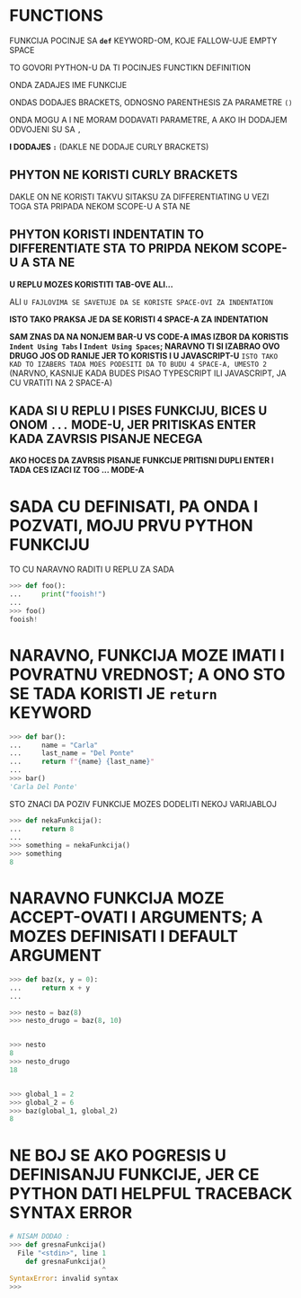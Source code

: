 # FUNCTIONS

FUNKCIJA POCINJE SA **`def`** KEYWORD-OM, KOJE FALLOW-UJE EMPTY SPACE **` `**

TO GOVORI PYTHON-U DA TI POCINJES FUNCTIKN DEFINITION

ONDA ZADAJES IME FUNKCIJE

ONDAS DODAJES BRACKETS, ODNOSNO PARENTHESIS ZA PARAMETRE `()`

ONDA MOGU A I NE MORAM DODAVATI PARAMETRE, A AKO IH DODAJEM ODVOJENI SU SA `,`

**I DODAJES `:`** (DAKLE NE DODAJE CURLY BRACKETS)

## PHYTON NE KORISTI CURLY BRACKETS

DAKLE ON NE KORISTI TAKVU SITAKSU ZA DIFFERENTIATING U VEZI TOGA STA PRIPADA NEKOM SCOPE-U A STA NE

## PHYTON KORISTI INDENTATIN TO DIFFERENTIATE STA TO PRIPDA NEKOM SCOPE-U A STA NE

**U REPLU MOZES KORISTITI TAB-OVE ALI...**

ALI `U FAJLOVIMA SE SAVETUJE DA SE KORISTE SPACE-OVI ZA INDENTATION`

**ISTO TAKO PRAKSA JE DA SE KORISTI 4 SPACE-A ZA INDENTATION**

**SAM ZNAS DA NA NONJEM BAR-U VS CODE-A IMAS IZBOR DA KORISTIS `Indent Using Tabs` I `Indent Using Spaces`; NARAVNO TI SI IZABRAO OVO DRUGO JOS OD RANIJE JER TO KORISTIS I U JAVASCRIPT-U** `ISTO TAKO KAD TO IZABERS TADA MOES PODESITI DA TO BUDU 4 SPACE-A, UMESTO 2` (NARVNO, KASNIJE KADA BUDES PISAO TYPESCRIPT ILI JAVASCRIPT, JA CU VRATITI NA 2 SPACE-A)

## KADA SI U REPLU I PISES FUNKCIJU, BICES U ONOM `...` MODE-U, JER PRITISKAS ENTER KADA ZAVRSIS PISANJE NECEGA

**AKO HOCES DA ZAVRSIS PISANJE FUNKCIJE PRITISNI DUPLI ENTER I TADA CES IZACI IZ TOG ... MODE-A**

# SADA CU DEFINISATI, PA ONDA I POZVATI, MOJU PRVU PYTHON FUNKCIJU

TO CU NARAVNO RADITI U REPLU ZA SADA

```py
>>> def foo():
...     print("fooish!")
... 
>>> foo()
fooish!
```

# NARAVNO, FUNKCIJA MOZE IMATI I POVRATNU VREDNOST; A ONO STO SE TADA KORISTI JE `return` KEYWORD

```py
>>> def bar():
...     name = "Carla"
...     last_name = "Del Ponte"
...     return f"{name} {last_name}"
... 
>>> bar()
'Carla Del Ponte'

```

STO ZNACI DA POZIV FUNKCIJE MOZES DODELITI NEKOJ VARIJABLOJ

```py
>>> def nekaFunkcija():
...     return 8
... 
>>> something = nekaFunkcija()
>>> something
8
```

# NARAVNO FUNKCIJA MOZE ACCEPT-OVATI I ARGUMENTS; A MOZES DEFINISATI I DEFAULT ARGUMENT

```py
>>> def baz(x, y = 0):
...     return x + y
... 

>>> nesto = baz(8)
>>> nesto_drugo = baz(8, 10)


>>> nesto
8
>>> nesto_drugo
18


>>> global_1 = 2
>>> global_2 = 6
>>> baz(global_1, global_2)
8


```

# NE BOJ SE AKO POGRESIS U DEFINISANJU FUNKCIJE, JER CE PYTHON DATI HELPFUL TRACEBACK SYNTAX ERROR

```py
# NISAM DODAO :
>>> def gresnaFunkcija()
  File "<stdin>", line 1
    def gresnaFunkcija()
                       ^
SyntaxError: invalid syntax
>>> 
```